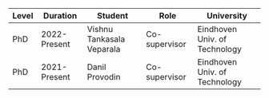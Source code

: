 | Level | Duration | Student | Role | University |
| -------------| ------------- | ------------- | ------------- | ------------- |
| PhD | 2022-Present | Vishnu Tankasala Veparala | Co-supervisor | Eindhoven Univ. of Technology |
| PhD | 2021-Present | Danil Provodin | Co-supervisor | Eindhoven Univ. of Technology |
